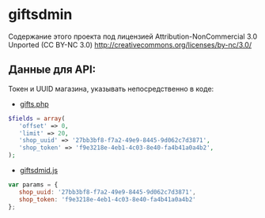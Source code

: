 giftsdmin
=========

Содержание этого проекта под лицензией Attribution-NonCommercial 3.0 Unported (CC BY-NC 3.0) http://creativecommons.org/licenses/by-nc/3.0/

Данные для API:
-------------

Токен и UUID магазина, указывать непосредственно в коде:

- [gifts.php][gifts]

```php
$fields = array(
   'offset' => 0,
   'limit' => 20,
   'shop_uuid' => '27bb3bf8-f7a2-49e9-8445-9d062c7d3871',
   'shop_token' => 'f9e3218e-4eb1-4c03-8e40-fa4b41a0a4b2',
);
```

- [giftsdmid.js][giftsdmid]
```javascript
var params = {
   shop_uuid: '27bb3bf8-f7a2-49e9-8445-9d062c7d3871',
   shop_token: 'f9e3218e-4eb1-4c03-8e40-fa4b41a0a4b2'
};
```

[gifts]: /page/gifts.php
[giftsdmid]: /giftsdmid.js